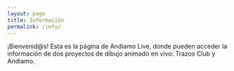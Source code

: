 ```yaml
---
layout: page
title: Información
permalink: /info/
---
```


¡Bienvenid@s! Esta es la página de Andiamo Live, donde pueden acceder la información de dos proyectos 
de dibujo animado en vivo: Trazos Club y Andiamo.

